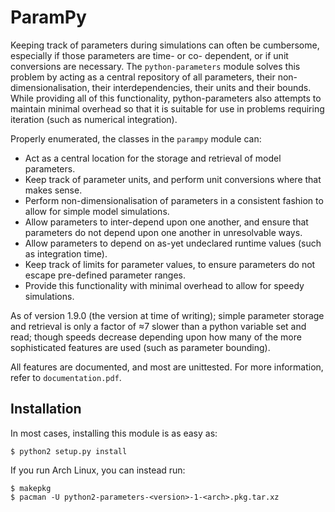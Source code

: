 ParamPy
=======

Keeping track of parameters during simulations can often be cumbersome, especially if those parameters are time-
or co- dependent, or if unit conversions are necessary. The `python-parameters` module solves this problem by acting
as a central repository of all parameters, their non-dimensionalisation, their interdependencies, their units and their
bounds. While providing all of this functionality, python-parameters also attempts to maintain minimal overhead so
that it is suitable for use in problems requiring iteration (such as numerical integration).

Properly enumerated, the classes in the `parampy` module can:
 - Act as a central location for the storage and retrieval of model parameters.
 - Keep track of parameter units, and perform unit conversions where that makes sense.
 - Perform non-dimensionalisation of parameters in a consistent fashion to allow for simple model simulations.
 - Allow parameters to inter-depend upon one another, and ensure that parameters do not depend upon one another
in unresolvable ways.
 - Allow parameters to depend on as-yet undeclared runtime values (such as integration time).
 - Keep track of limits for parameter values, to ensure parameters do not escape pre-defined parameter ranges.
 - Provide this functionality with minimal overhead to allow for speedy simulations.

As of version 1.9.0 (the version at time of writing); simple parameter storage and retrieval is only a factor of
≈7 slower than a python variable set and read; though speeds decrease depending upon how many of the more
sophisticated features are used (such as parameter bounding).

All features are documented, and most are unittested. For more information, refer
to `documentation.pdf`.

Installation
------------

In most cases, installing this module is as easy as:

	$ python2 setup.py install

If you run Arch Linux, you can instead run:

	$ makepkg
	$ pacman -U python2-parameters-<version>-1-<arch>.pkg.tar.xz
